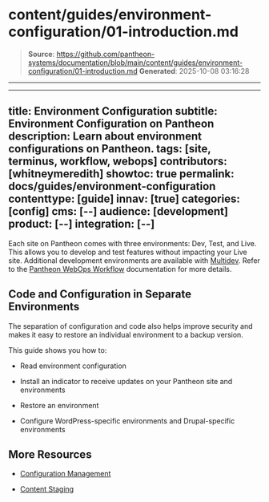 # content/guides/environment-configuration/01-introduction.md

> **Source**: https://github.com/pantheon-systems/documentation/blob/main/content/guides/environment-configuration/01-introduction.md
> **Generated**: 2025-10-08 03:16:28

---

---
title: Environment Configuration
subtitle: Environment Configuration on Pantheon
description: Learn about environment configurations on Pantheon.
tags: [site, terminus, workflow, webops]
contributors: [whitneymeredith]
showtoc: true
permalink: docs/guides/environment-configuration
contenttype: [guide]
innav: [true]
categories: [config]
cms: [--]
audience: [development]
product: [--]
integration: [--]
---

Each site on Pantheon comes with three environments: Dev, Test, and Live. This allows you to develop and test features without impacting your Live site. Additional development environments are available with [Multidev](/guides/multidev). Refer to the [Pantheon WebOps Workflow](/pantheon-workflow) documentation for more details.


## Code and Configuration in Separate Environments

The separation of configuration and code also helps improve security and makes it easy to restore an individual environment to a backup version.

This guide shows you how to:

- Read environment configuration

- Install an indicator to receive updates on your Pantheon site and environments

- Restore an environment

- Configure WordPress-specific environments and Drupal-specific environments

## More Resources

- [Configuration Management](/pantheon-workflow#configuration-management)

- [Content Staging](/content-staging)